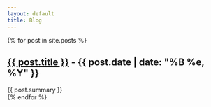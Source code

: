 ```yaml
---
layout: default
title: Blog
---
```

{% for post in site.posts %}
<article>
	<h2><a href="{{ post.url }}">{{ post.title }}</a><time> - {{ post.date | date: "%B %e, %Y" }}</time></h2>
	{{ post.summary }}
</article>
{% endfor %}